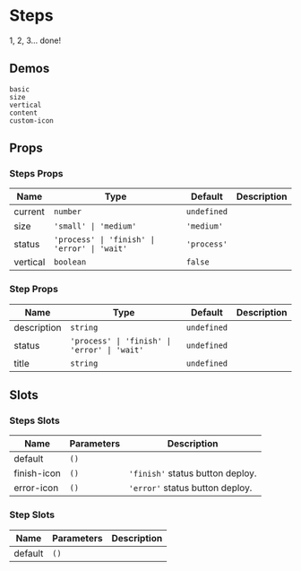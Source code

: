 # Steps

<!--single-column-->

1, 2, 3... done!

## Demos

```demo
basic
size
vertical
content
custom-icon
```

## Props

### Steps Props

| Name | Type | Default | Description |
| --- | --- | --- | --- |
| current | `number` | `undefined` |  |
| size | `'small' \| 'medium'` | `'medium'` |  |
| status | `'process' \| 'finish' \| 'error' \| 'wait'` | `'process'` |  |
| vertical | `boolean` | `false` |  |

### Step Props

| Name | Type | Default | Description |
| --- | --- | --- | --- |
| description | `string` | `undefined` |  |
| status | `'process' \| 'finish' \| 'error' \| 'wait'` | `undefined` |  |
| title | `string` | `undefined` |  |

## Slots

### Steps Slots

| Name        | Parameters | Description                      |
| ----------- | ---------- | -------------------------------- |
| default     | `()`       |                                  |
| finish-icon | `()`       | `'finish'` status button deploy. |
| error-icon  | `()`       | `'error'` status button deploy.  |

### Step Slots

| Name    | Parameters | Description |
| ------- | ---------- | ----------- |
| default | `()`       |             |
